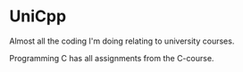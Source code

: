 # UniCpp
Almost all the coding I'm doing relating to university courses.

Programming C has all assignments from the C-course.

